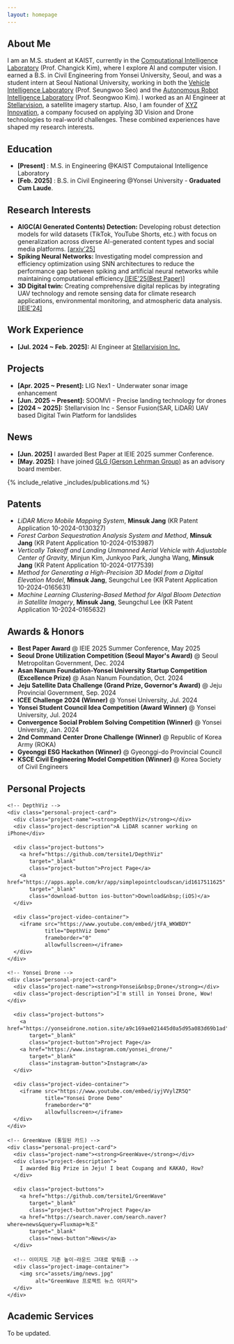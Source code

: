 ```yaml
---
layout: homepage
---
```


## About Me

I am an M.S. student at KAIST, currently in the [Computational Intelligence Laboratory](https://cilabs.kaist.ac.kr/) (Prof. Changick Kim), where I explore AI and computer vision. I earned a B.S. in Civil Engineering from Yonsei University, Seoul, and was a student intern at Seoul National University, working in both the [Vehicle Intelligence Laboratory](https://vi.snu.ac.kr/) (Prof. Seungwoo Seo) and the [Autonomous Robot Intelligence Laboratory](https://vi.snu.ac.kr/) (Prof. Seongwoo Kim). I worked as an AI Engineer at [Stellarvision](https://stellarvision.co.kr/en/), a satellite imagery startup. Also, I am founder of [XYZ Innovation](https://www.linkedin.com/company/xyzinnovation), a company focused on applying 3D Vision and Drone technologies to real-world challenges. These combined experiences have shaped my research interests.








## Education
* **[Present]** : M.S. in Engineering @KAIST Computaional Intelligence Laboratory
* **[Feb. 2025]** : B.S. in  Civil Engineering @Yonsei University - **Graduated Cum Laude**.


## Research Interests

* **AIGC(AI Generated Contents) Detection:** Developing robust detection models for wild datasets (TikTok, YouTube Shorts, etc.) with focus on generalization across diverse AI-generated content types and social media platforms. [[arxiv'25]](https://arxiv.org/abs/2506.17592)
* **Spiking Neural Networks:** Investigating model compression and efficiency optimization using SNN architectures to reduce the performance gap between spiking and artificial neural networks while maintaining computational efficiency.[[IEIE'25(Best Paper)]](https://www.linkedin.com/posts/jadenjang_neuromorphiccomputing-visiontransformer-ai-activity-7348206102817189889-3Umd?utm_source=share&utm_medium=member_desktop&rcm=ACoAAEruz8kBUKyMdf_xZCXG6yIDp-BUSGMewOA)
* **3D Digital twin:** Creating comprehensive digital replicas by integrating UAV technology and remote sensing data for climate research applications, environmental monitoring, and atmospheric data analysis.
[[IEIE'24]](https://www.dbpia.co.kr/journal/articleDetail?nodeId=NODE11890368) 


## Work Experience

* **[Jul. 2024 ~ Feb. 2025]:** AI Engineer at [Stellarvision Inc.](https://stellarvision.co.kr/en/)


## Projects

* **[Apr. 2025 ~ Present]:** LIG Nex1 - Underwater sonar image enhancement
* **[Jun. 2025 ~ Present]:** SOOMVI - Precise landing technology for drones
* **[2024 ~ 2025]:** Stellarvision Inc - Sensor Fusion(SAR, LiDAR) UAV based Digital Twin Platform for landslides


## News

* **[Jun. 2025]** I awarded Best Paper at IEIE 2025 summer Conference.
* **[May. 2025]**: I have joined [GLG (Gerson Lehrman Group)](https://glginsights.com/ko/?utm_source=google&utm_medium=paid&utm_campaign=GLG%20BRAND&utm_term=glg&gad_source=1&gad_campaignid=21845526237&gclid=CjwKCAjw4K3DBhBqEiwAYtG_9FFCdtJ4EJE-E1SPtnAW7iV62W9dxZ5IUlwkiPAfuqOmnNErZj6MAxoCgygQAvD_BwE) as an advisory board member.
  
{% include_relative _includes/publications.md %}


## Patents

* *LiDAR Micro Mobile Mapping System*, **Minsuk Jang** (KR Patent Application 10-2024-0130327)
* *Forest Carbon Sequestration Analysis System and Method*, **Minsuk Jang** (KR Patent Application 10-2024-0153987)
* *Vertically Takeoff and Landing Unmanned Aerial Vehicle with Adjustable Center of Gravity*, Minjun Kim, Junkyoo Park, Jungha Wang, **Minsuk Jang** (KR Patent Application 10-2024-0177539)
* *Method for Generating a High-Precision 3D Model from a Digital Elevation Model*, **Minsuk Jang**, Seungchul Lee (KR Patent Application 10-2024-0165631)
* *Machine Learning Clustering-Based Method for Algal Bloom Detection in Satellite Imagery*, **Minsuk Jang**, Seungchul Lee (KR Patent Application 10-2024-0165632)


  
## Awards & Honors

* **Best Paper Award** @ IEIE 2025 Summer Conference, May 2025
* **Seoul Drone Utilization Competition <strong>(Seoul Mayor's Award)</strong>** @ Seoul Metropolitan Government, Dec. 2024
* **Asan Nanum Foundation-Yonsei University Startup Competition <strong>(Excellence Prize)</strong>** @ Asan Nanum Foundation, Oct. 2024
* **Jeju Satellite Data Challenge <strong>(Grand Prize, Governor's Award)</strong>** @ Jeju Provincial Government, Sep. 2024
* **ICEE Challenge 2024 (Winner)** @ Yonsei University, Jul. 2024
* **Yonsei Student Council Idea Competition (Award Winner)** @ Yonsei University, Jul. 2024
* **Convergence Social Problem Solving Competition (Winner)** @ Yonsei University, Jan. 2024
* **2nd Command Center Drone Challenge (Winner)** @ Republic of Korea Army (ROKA)
* **Gyeonggi ESG Hackathon (Winner)** @ Gyeonggi-do Provincial Council
* **KSCE Civil Engineering Model Competition (Winner)** @ Korea Society of Civil Engineers
  



## Personal Projects

<!-- ─────────── Personal Projects (통일 버전) ─────────── -->
<div class="main-personal-projects">
  <div class="personal-project-row">

    <!-- DepthViz -->
    <div class="personal-project-card">
      <div class="project-name"><strong>DepthViz</strong></div>
      <div class="project-description">A LiDAR scanner working on iPhone</div>

      <div class="project-buttons">
        <a href="https://github.com/tersite1/DepthViz"
           target="_blank"
           class="project-button">Project Page</a>
        <a href="https://apps.apple.com/kr/app/simplepointcloudscan/id1617511625"
           target="_blank"
           class="download-button ios-button">Download&nbsp;(iOS)</a>
      </div>

      <div class="project-video-container">
        <iframe src="https://www.youtube.com/embed/jtFA_WKWBDY"
                title="DepthViz Demo"
                frameborder="0"
                allowfullscreen></iframe>
      </div>
    </div>

    <!-- Yonsei Drone -->
    <div class="personal-project-card">
      <div class="project-name"><strong>Yonsei&nbsp;Drone</strong></div>
      <div class="project-description">I'm still in Yonsei Drone, Wow!</div>

      <div class="project-buttons">
        <a href="https://yonseidrone.notion.site/a9c169ae021445d0a5d95a083d69b1ad"
           target="_blank"
           class="project-button">Project Page</a>
        <a href="https://www.instagram.com/yonsei_drone/"
           target="_blank"
           class="instagram-button">Instagram</a>
      </div>

      <div class="project-video-container">
        <iframe src="https://www.youtube.com/embed/iyjVVylZR5Q"
                title="Yonsei Drone Demo"
                frameborder="0"
                allowfullscreen></iframe>
      </div>
    </div>

    <!-- GreenWave (통일된 카드) -->
    <div class="personal-project-card">
      <div class="project-name"><strong>GreenWave</strong></div>
      <div class="project-description">
        I awarded Big Prize in Jeju! I beat Coupang and KAKAO, How?
      </div>

      <div class="project-buttons">
        <a href="https://github.com/tersite1/GreenWave"
           target="_blank"
           class="project-button">Project Page</a>
        <a href="https://search.naver.com/search.naver?where=news&query=Fluxmap+녹조"
           target="_blank"
           class="news-button">News</a>
      </div>

      <!-- 이미지도 기존 높이·라운드 그대로 맞춰줌 -->
      <div class="project-image-container">
        <img src="assets/img/news.jpg"
             alt="GreenWave 프로젝트 뉴스 이미지">
      </div>
    </div>

  </div>
</div>



## Academic Services

To be updated.



